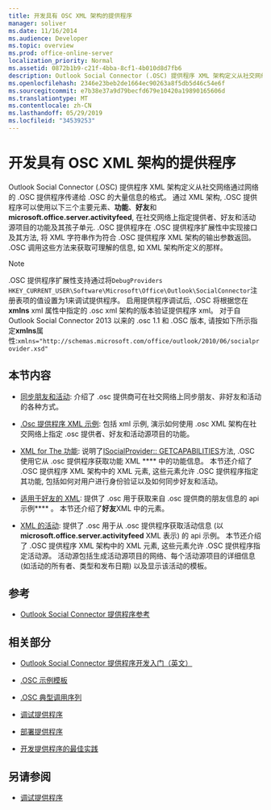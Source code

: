 ```yaml
---
title: 开发具有 OSC XML 架构的提供程序
manager: soliver
ms.date: 11/16/2014
ms.audience: Developer
ms.topic: overview
ms.prod: office-online-server
localization_priority: Normal
ms.assetid: 0872b1b9-c21f-4bba-8cf1-4b010d8d7fb6
description: Outlook Social Connector (.OSC) 提供程序 XML 架构定义从社交网络通过网络的 .OSC 提供程序传递给 .OSC 的大量信息的格式。
ms.openlocfilehash: 2346e23beb2de1664ec90263a8f5db5d46c54e6f
ms.sourcegitcommit: e7b38e37a9d79becfd679e10420a19890165606d
ms.translationtype: MT
ms.contentlocale: zh-CN
ms.lasthandoff: 05/29/2019
ms.locfileid: "34539253"
---
```

# <a name="developing-a-provider-with-the-osc-xml-schema"></a>开发具有 OSC XML 架构的提供程序

Outlook Social Connector (.OSC) 提供程序 XML 架构定义从社交网络通过网络的 .OSC 提供程序传递给 .OSC 的大量信息的格式。 通过 XML 架构, .OSC 提供程序可以使用以下三个主要元素、**功能**、**好友**和**microsoft.office.server.activityfeed**, 在社交网络上指定提供者、好友和活动源项目的功能及其孩子单元. .OSC 提供程序在 .OSC 提供程序扩展性中实现接口及其方法, 将 XML 字符串作为符合 .OSC 提供程序 XML 架构的输出参数返回。 .OSC 调用这些方法来获取可理解的信息, 如 XML 架构所定义的那样。
  
> [!NOTE]
> .OSC 提供程序扩展性支持通过将`DebugProviders` `HKEY_CURRENT_USER\Software\Microsoft\Office\Outlook\SocialConnector`注册表项的值设置为1来调试提供程序。 启用提供程序调试后, .OSC 将根据您在**xmlns** xml 属性中指定的 .osc xml 架构的版本验证提供程序 xml。 对于自 Outlook Social Connector 2013 以来的 .osc 1.1 和 .OSC 版本, 请按如下所示指定**xmlns**属性:`xmlns="http://schemas.microsoft.com/office/outlook/2010/06/socialprovider.xsd"`
  
## <a name="in-this-section"></a>本节内容

- [同步朋友和活动](synchronizing-friends-and-activities.md): 介绍了 .osc 提供商可在社交网络上同步朋友、非好友和活动的各种方式。 
    
- [.Osc 提供程序 XML 示例](osc-provider-xml-examples.md): 包括 xml 示例, 演示如何使用 .osc XML 架构在社交网络上指定 .osc 提供者、好友和活动源项目的功能。
    
- [XML for The 功能](xml-for-capabilities.md): 说明了[ISocialProvider:: GETCAPABILITIES](isocialprovider-getcapabilities.md)方法, .OSC 使用它从 .osc 提供程序获取功能 XML **** 中的功能信息。 本节还介绍了 .OSC 提供程序 XML 架构中的 XML 元素, 这些元素允许 .OSC 提供程序指定其功能, 包括如何对用户进行身份验证以及如何同步好友和活动。 
    
- [适用于好友的 XML](xml-for-friends.md): 提供了 .osc 用于获取来自 .osc 提供商的朋友信息的 api 示例**** 。 本节还介绍了**好友**XML 中的元素。 
    
- [XML 的活动](xml-for-activities.md): 提供了 .osc 用于从 .osc 提供程序获取活动信息 (以**microsoft.office.server.activityfeed** XML 表示) 的 api 示例。 本节还介绍了 .OSC 提供程序 XML 架构中的 XML 元素, 这些元素允许 .OSC 提供程序指定活动源。 活动源包括生成活动源项目的网络、每个活动源项目的详细信息 (如活动的所有者、类型和发布日期) 以及显示该活动的模板。 
    
## <a name="reference"></a>参考

- [Outlook Social Connector 提供程序参考](outlook-social-connector-provider-reference-0.md)
  
## <a name="related-sections"></a>相关部分

- [Outlook Social Connector 提供程序开发入门（英文）](getting-started-with-developing-an-outlook-social-connector-provider.md)
  
- [.OSC 示例模板](osc-sample-templates.md)
  
- [.OSC 典型调用序列](osc-typical-calling-sequences.md)
  
- [调试提供程序](debugging-a-provider.md)
  
- [部署提供程序](deploying-a-provider.md)
  
- [开发提供程序的最佳实践](best-practices-for-developing-a-provider.md)
  
## <a name="see-also"></a>另请参阅

- [调试提供程序](debugging-a-provider.md)

